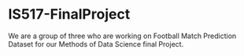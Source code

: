 # IS517-FinalProject
We are a group of three who are working on Football Match Prediction Dataset for our Methods of Data Science final Project.
